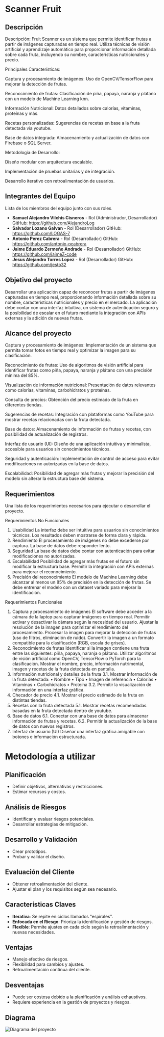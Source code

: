 # Scanner Fruit

## Descripción
Descripción:
Fruit Scanner es un sistema que permite identificar frutas a partir de imágenes capturadas en tiempo real. Utiliza técnicas de visión artificial y aprendizaje automático para proporcionar información detallada sobre cada fruta, incluyendo su nombre, características nutricionales y precio.

Principales Características:

Captura y procesamiento de imágenes: Uso de OpenCV/TensorFlow para mejorar la detección de frutas.

Reconocimiento de frutas: Clasificación de piña, papaya, naranja y plátano con un modelo de Machine Learning knn.

Información Nutricional: Datos detallados sobre calorías, vitaminas, proteínas y más.

Recetas personalizadas: Sugerencias de recetas en base a la fruta detectada via youtube.

Base de datos integrada: Almacenamiento y actualización de datos con Firebase o SQL Server.

Metodología de Desarrollo:

Diseño modular con arquitectura escalable.

Implementación de pruebas unitarias y de integración.

Desarrollo iterativo con retroalimentación de usuarios.
## Integrantes del Equipo
Lista de los miembros del equipo junto con sus roles.

- **Samuel Alejandro Vilchis Cisneros** - Rol (Administrador, Desarrollador) GitHub: https://github.com/AlejandroLog
- **Salvador Lozano Galvan** - Rol (Desarrollador) GitHub: https://github.com/LOGAS-7
- **Antonio Perez Cabrera** - Rol (Desarrollador) GitHub: https://github.com/antonio-pcabrera
- **Jaime Eduardo Zermeño Andrade** - Rol (Desarrollador) GitHub: https://github.com/jaimeZ-code
- **Jesus Alejandro Torres Lopez** - Rol (Desarrollador) GitHub: https://github.com/jesto32

## Objetivo del proyecto
Desarrollar una aplicación capaz de reconocer frutas a partir de imágenes capturadas en tiempo real, proporcionando información detallada sobre su nombre, características nutricionales y precio en el mercado. La aplicación debe contar con una interfaz intuitiva, un sistema de autenticación seguro y la posibilidad de escalar en el futuro mediante la integración con APIs externas y la adición de nuevas frutas.

## Alcance del proyecto
Captura y procesamiento de imágenes: Implementación de un sistema que permita tomar fotos en tiempo real y optimizar la imagen para su clasificación.

Reconocimiento de frutas: Uso de algoritmos de visión artificial para identificar frutas como piña, papaya, naranja y plátano con una precisión mínima del 85%.

Visualización de información nutricional: Presentación de datos relevantes como calorías, vitaminas, carbohidratos y proteínas.

Consulta de precios: Obtención del precio estimado de la fruta en diferentes tiendas.

Sugerencias de recetas: Integración con plataformas como YouTube para mostrar recetas relacionadas con la fruta detectada.

Base de datos: Almacenamiento de información de frutas y recetas, con posibilidad de actualización de registros.

Interfaz de usuario (UI): Diseño de una aplicación intuitiva y minimalista, accesible para usuarios sin conocimientos técnicos.

Seguridad y autenticación: Implementación de control de acceso para evitar modificaciones no autorizadas en la base de datos.

Escalabilidad: Posibilidad de agregar más frutas y mejorar la precisión del modelo sin alterar la estructura base del sistema.



## Requerimientos
Una lista de los requerimientos necesarios para ejecutar o desarrollar el proyecto.

Requerimientos No Funcionales 
1. Usabilidad 
La interfaz debe ser intuitiva para usuarios sin conocimientos técnicos. 
Los resultados deben mostrarse de forma clara y rápida. 
2. Rendimiento 
El procesamiento de imágenes no debe excederse por captura. 
La base de datos debe responder lento. 
3. Seguridad 
La base de datos debe contar con autenticación para evitar modificaciones no autorizadas. 
5. Escalabilidad 
Posibilidad de agregar más frutas en el futuro sin modificar la estructura base. 
Permitir la integración con APIs externas para mejorar el reconocimiento. 
7. Precisión del reconocimiento 
El modelo de Machine Learning debe alcanzar al menos un 85% de precisión en la detección de 
frutas. 
Se debe entrenar el modelo con un dataset variado para mejorar la identificación.

Requerimientos Funcionales 
1. Captura y procesamiento de imágenes 
El software debe acceder a la cámara de la laptop para capturar imágenes en tiempo real. 
Permitir activar y desactivar la cámara según la necesidad del usuario. 
Ajustar la resolución de la imagen para optimizar el rendimiento del procesamiento. 
Procesar la imagen para mejorar la detección de frutas (uso de filtros, eliminación de ruido). 
Convertir la imagen a un formato compatible para la clasificación (RGB, escala de grises). 
2. Reconocimiento de frutas 
Identificar si la imagen contiene una fruta entre las siguientes: piña, papaya, naranja o plátano. 
Utilizar algoritmos de visión artificial como OpenCV, TensorFlow o PyTorch para la clasificación. 
Mostrar el nombre, precio, información nutrimental, imagen y recetas de la fruta detectada en 
pantalla. 
3. Información nutricional y detalles de la fruta 
3.1. Mostrar información de la fruta detectada: 
• Nombre 
• Tipo 
• Imagen de referencia 
• Calorías 
• Vitaminas 
• Carbohidratos 
• Proteína 
3.2. Permitir la visualización de información en una interfaz gráfica. 
4. Checador de precio 
4.1. Mostrar el precio estimado de la fruta en distintas tiendas. 
5. Recetas con la fruta detectada 
5.1. Mostrar recetas recomendadas basadas en la fruta detectada dentro de youtube. 
6. Base de datos 
6.1. Conectar con una base de datos para almacenar información de frutas y recetas. 
6.2. Permitir la actualización de la base de datos con nuevos registros. 
7. Interfaz de usuario (UI) 
Diseñar una interfaz gráfica amigable con botones e información estructurada.

# Metodología a utilizar
## Planificación
- Definir objetivos, alternativas y restricciones.
- Estimar recursos y costos.

## Análisis de Riesgos
- Identificar y evaluar riesgos potenciales.
- Desarrollar estrategias de mitigación.

## Desarrollo y Validación
- Crear prototipos.
- Probar y validar el diseño.

## Evaluación del Cliente
- Obtener retroalimentación del cliente.
- Ajustar el plan y los requisitos según sea necesario.

## Características Claves
- **Iterativa**: Se repite en ciclos llamados "espirales".
- **Enfocada en el Riesgo**: Prioriza la identificación y gestión de riesgos.
- **Flexible**: Permite ajustes en cada ciclo según la retroalimentación y nuevas necesidades.

## Ventajas
- Manejo efectivo de riesgos.
- Flexibilidad para cambios y ajustes.
- Retroalimentación continua del cliente.

## Desventajas
- Puede ser costosa debido a la planificación y análisis exhaustivos.
- Requiere experiencia en la gestión de proyectos y riesgos.
## Diagrama
![Diagrama del proyecto](https://github.com/AlejandroLog/IndividualReadme/blob/8a2c557a679777c5c5809d7800d91a8dc835711e/espiral.jpg)


